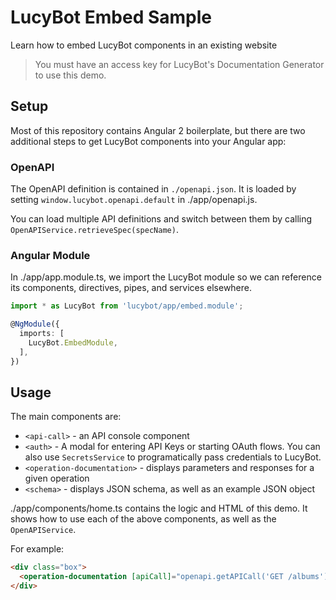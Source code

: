 # LucyBot Embed Sample
Learn how to embed LucyBot components in an existing website

> You must have an access key for LucyBot's Documentation Generator to use this demo.

## Setup
Most of this repository contains Angular 2 boilerplate, but there are two additional steps to get LucyBot
components into your Angular app:

### OpenAPI
The OpenAPI definition is contained in `./openapi.json`.
It is loaded by setting `window.lucybot.openapi.default` in ./app/openapi.js.

You can load multiple API definitions and switch between them by calling `OpenAPIService.retrieveSpec(specName)`.

### Angular Module
In ./app/app.module.ts, we import the LucyBot module so we can reference its components, directives, pipes, and services elsewhere.

```typescript
import * as LucyBot from 'lucybot/app/embed.module';

@NgModule({
  imports: [
    LucyBot.EmbedModule,
  ],
})
```

## Usage
The main components are:
* `<api-call>` - an API console component
* `<auth>` - A modal for entering API Keys or starting OAuth flows. You can also use `SecretsService` to programatically pass credentials to LucyBot.
* `<operation-documentation>` - displays parameters and responses for a given operation
* `<schema>` - displays JSON schema, as well as an example JSON object

./app/components/home.ts contains the logic and HTML of this demo. It shows how to use each
of the above components, as well as the `OpenAPIService`.

For example:
```html
<div class="box">
  <operation-documentation [apiCall]="openapi.getAPICall('GET /albums')"></operation-documentation>
</div>
```
